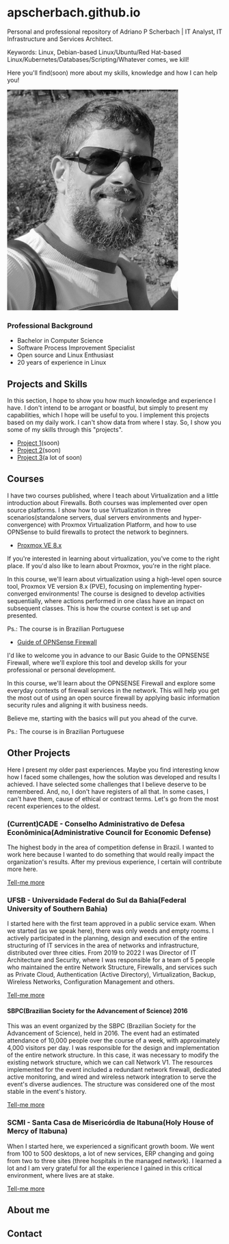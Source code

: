 # apscherbach.github.io

Personal and professional repository of Adriano P Scherbach | IT Analyst, IT Infrastructure and Services Architect.

Keywords: Linux, Debian-based Linux/Ubuntu/Red Hat-based Linux/Kubernetes/Databases/Scripting/Whatever comes, we kill!

Here you'll find(soon) more about my skills, knowledge and how I can help you!

![Photo of Adriano.](/assets/img/adriano.jpg)

### Professional Background

- Bachelor in Computer Science
- Software Process Improvement Specialist
- Open source and Linux Enthusiast
- 20 years of experience in Linux

## Projects and Skills

In this section, I hope to show you how much knowledge and experience I have. I don't intend to be arrogant or boastful, but simply to present my capabilities, which I hope will be useful to you.
I implement this projects based on my daily work. I can't show data from where I stay. So, I show you some of my skills through this "projects".

- [Project 1](/projects/one)(soon)
- [Project 2](/projects/two)(soon)
- [Project 3](/projects/three)(a lot of soon)

## Courses

I have two courses published, where I teach about Virtualization and a little introduction about Firewalls. Both courses was implemented over open source platforms. I show how to use Virtualization in three scenarios(standalone servers, dual servers environments and hyper-convergence) with Proxmox Virtualization Platform, and how to use OPNSense to build firewalls to protect the network to beginners.

- [ Proxmox VE 8.x](https://www.udemy.com/course/proxmox-ve-8x/)

If you're interested in learning about virtualization, you've come to the right place. If you'd also like to learn about Proxmox, you're in the right place.

In this course, we'll learn about virtualization using a high-level open source tool, Proxmox VE version 8.x (PVE), focusing on implementing hyper-converged environments!
The course is designed to develop activities sequentially, where actions performed in one class have an impact on subsequent classes. This is how the course context is set up and presented.

Ps.: The course is in Brazilian Portuguese

- [Guide of OPNSense Firewall](https://www.udemy.com/course/guia-opnsense/)

I'd like to welcome you in advance to our Basic Guide to the OPNSENSE Firewall, where we'll explore this tool and develop skills for your professional or personal development.

In this course, we'll learn about the OPNSENSE Firewall and explore some everyday contexts of firewall services in the network. This will help you get the most out of using an open source firewall by applying basic information security rules and aligning it with business needs.

Believe me, starting with the basics will put you ahead of the curve.

Ps.: The course is in Brazilian Portuguese

## Other Projects

Here I present my older past experiences. Maybe you find interesting know how I faced some challenges, how the solution was developed and results I achieved.
I have selected some challenges that I believe deserve to be remembered. And, no, I don't have registers of all that. In some cases, I can't have them, cause of ethical or contract terms.
Let's go from the most recent experiences to the oldest.

### (Current)CADE - Conselho Administrativo de Defesa Econôminica(Administrative Council for Economic Defense)

The highest body in the area of competition defense in Brazil. I wanted to work here because I wanted to do something that would really impact the organization's results.
After my previous experience, I certain will contribute more here.

[Tell-me more](/cade/cade.md)

### UFSB - Universidade Federal do Sul da Bahia(Federal University of Southern Bahia)

I started here with the first team approved in a public service exam. When we started (as we speak here), there was only weeds and empty rooms.
I actively participated in the planning, design and execution of the entire structuring of IT services in the area of networks and infrastructure, distributed over three cities.
From 2019 to 2022 I was Director of IT Architecture and Security, where I was responsible for a team of 5 people who maintained the entire Network Structure, Firewalls, and services such as Private Cloud, Authentication (Active Directory), Virtualization, Backup, Wireless Networks, Configuration Management and others.

[Tell-me more](/cade/ufsb.md)

#### SBPC(Brazilian Society for the Advancement of Science) 2016

This was an event organized by the SBPC (Brazilian Society for the Advancement of Science), held in 2016. The event had an estimated attendance of 10,000 people over the course of a week, with approximately 4,000 visitors per day.
I was responsible for the design and implementation of the entire network structure. In this case, it was necessary to modify the existing network structure, which we can call Network V1.
The resources implemented for the event included a redundant network firewall, dedicated active monitoring, and wired and wireless network integration to serve the event's diverse audiences.
The structure was considered one of the most stable in the event's history.

[Tell-me more](/cade/sbpc2016.md)


### SCMI - Santa Casa de Misericórdia de Itabuna(Holy House of Mercy of Itabuna)

When I started here, we experienced a significant growth boom. We went from 100 to 500 desktops, a lot of new services, ERP changing and going from two to three sites (three hospitals in the managed network).
I learned a lot and I am very grateful for all the experience I gained in this critical environment, where lives are at stake.

[Tell-me more](/cade/scmi.md)


## About me



## Contact
